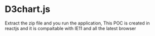 # D3chart.js

Extract the zip file and you run the application, This POC is created in reactjs and it is compaitable with IE11 and all the latest browser

